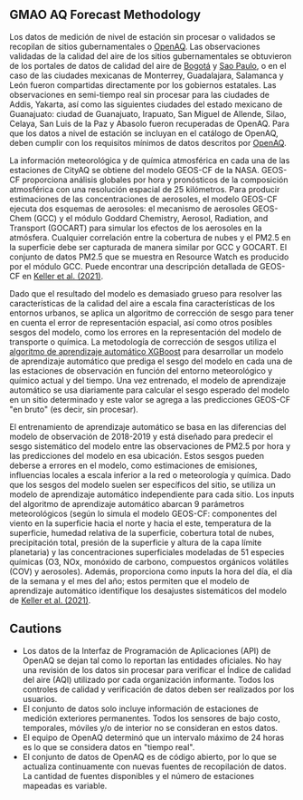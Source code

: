 ## GMAO AQ Forecast Methodology
Los datos de medición de nivel de estación sin procesar o validados se recopilan de sitios gubernamentales o [OpenAQ](https://openaq.org/#/).
Las observaciones validadas de la calidad del aire de los sitios gubernamentales se obtuvieron de los portales de datos de calidad del aire de [Bogotá](http://rmcab.ambientebogota.gov.co/home/map) y [Sao Paulo](https://servicos.cetesb.sp.gov.br/qa/), o en el caso de las ciudades mexicanas de Monterrey, Guadalajara, Salamanca y León fueron compartidas directamente por los gobiernos estatales. Las observaciones en semi-tiempo real sin procesar para las ciudades de Addis, Yakarta, así como las siguientes ciudades del estado mexicano de Guanajuato: ciudad de Guanajuato, Irapuato, San Miguel de Allende, Silao, Celaya, San Luis de la Paz y Abasolo fueron recuperadas de OpenAQ. Para que los datos a nivel de estación se incluyan en el catálogo de OpenAQ, deben cumplir con los requisitos mínimos de datos descritos por [OpenAQ](https://github.com/openaq/openaq-fetch/blob/master/README.md).  
 
 La información meteorológica y de química atmosférica en cada una de las estaciones de CityAQ se obtiene del modelo GEOS-CF de la NASA. GEOS-CF proporciona análisis globales por hora y pronósticos de la composición atmosférica con una resolución espacial de 25 kilómetros. Para producir estimaciones de las concentraciones de aerosoles, el modelo GEOS-CF ejecuta dos esquemas de aerosoles: el mecanismo de aerosoles GEOS-Chem (GCC) y el módulo Goddard Chemistry, Aerosol, Radiation, and Transport (GOCART) para simular los efectos de los aerosoles en la atmósfera. Cualquier correlación entre la cobertura de nubes y el PM2.5 en la superficie debe ser capturada de manera similar por GCC y GOCART. El conjunto de datos PM2.5 que se muestra en Resource Watch es producido por el módulo GCC. Puede encontrar una descripción detallada de GEOS-CF en [Keller et al. (2021)](https://agupubs.onlinelibrary.wiley.com/doi/epdf/10.1029/2020MS002413). 
 
Dado que el resultado del modelo es demasiado grueso para resolver las características de la calidad del aire a escala fina características de los entornos urbanos, se aplica un algoritmo de corrección de sesgo para tener en cuenta el error de representación espacial, así como otros posibles sesgos del modelo, como los errores en la representación del modelo de transporte o química. La metodología de corrección de sesgos utiliza el [algoritmo de aprendizaje automático XGBoost](https://xgboost.readthedocs.io/en/latest/#) para desarrollar un modelo de aprendizaje automático que prediga el sesgo del modelo en cada una de las estaciones de observación en función del entorno meteorológico y químico actual y del tiempo. Una vez entrenado, el modelo de aprendizaje automático se usa diariamente para calcular el sesgo esperado del modelo en un sitio determinado y este valor se agrega a las predicciones GEOS-CF "en bruto" (es decir, sin procesar).
 
El entrenamiento de aprendizaje automático se basa en las diferencias del modelo de observación de 2018-2019 y está diseñado para predecir el sesgo sistemático del modelo entre las observaciones de PM2.5 por hora y las predicciones del modelo en esa ubicación. Estos sesgos pueden deberse a errores en el modelo, como estimaciones de emisiones, influencias locales a escala inferior a la red o meteorología y química. Dado que los sesgos del modelo suelen ser específicos del sitio, se utiliza un modelo de aprendizaje automático independiente para cada sitio. Los inputs del algoritmo de aprendizaje automático abarcan 9 parámetros meteorológicos (según lo simula el modelo GEOS-CF: componentes del viento en la superficie hacia el norte y hacia el este, temperatura de la superficie, humedad relativa de la superficie, cobertura total de nubes, precipitación total, presión de la superficie y altura de la capa límite planetaria) y las concentraciones superficiales modeladas de 51 especies químicas (O3, NOx, monóxido de carbono, compuestos orgánicos volátiles (COV) y aerosoles). Además, proporciona como inputs la hora del día, el día de la semana y el mes del año; estos permiten que el modelo de aprendizaje automático identifique los desajustes sistemáticos del modelo de  [Keller et al. (2021)](https://acp.copernicus.org/articles/21/3555/2021/).

## Cautions

* Los datos de la Interfaz de Programación de Aplicaciones (API) de OpenAQ se dejan tal como lo reportan las entidades oficiales. No hay una revisión de los datos sin procesar para verificar el Índice de calidad del aire (AQI) utilizado por cada organización informante. Todos los controles de calidad y verificación de datos deben ser realizados por los usuarios.
* El conjunto de datos solo incluye información de estaciones de medición exteriores permanentes. Todos los sensores de bajo costo, temporales, móviles y/o de interior no se consideran en estos datos.
* El equipo de OpenAQ determinó que un intervalo máximo de 24 horas es lo que se considera datos en "tiempo real".
* El conjunto de datos de OpenAQ es de código abierto, por lo que se actualiza continuamente con nuevas fuentes de recopilación de datos. La cantidad de fuentes disponibles y el número de estaciones mapeadas es variable.

